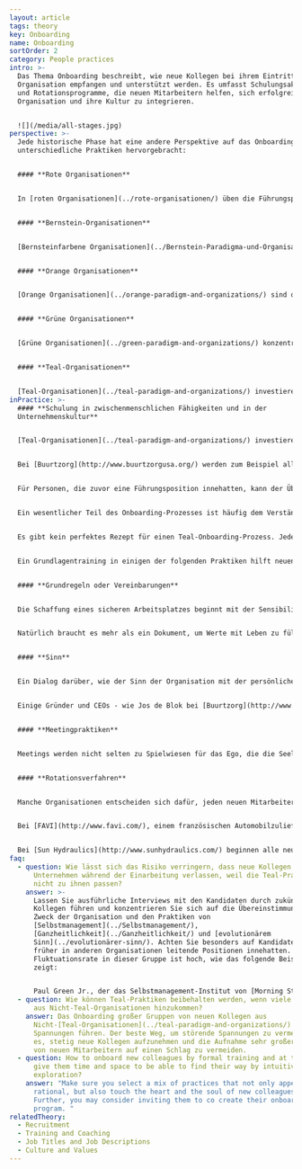 ```yaml
---
layout: article
tags: theory
key: Onboarding
name: Onboarding
sortOrder: 2
category: People practices
intro: >-
  Das Thema Onboarding beschreibt, wie neue Kollegen bei ihrem Eintritt in eine
  Organisation empfangen und unterstützt werden. Es umfasst Schulungsaktivitäten
  und Rotationsprogramme, die neuen Mitarbeitern helfen, sich erfolgreich in die
  Organisation und ihre Kultur zu integrieren.


  ![](/media/all-stages.jpg)
perspective: >-
  Jede historische Phase hat eine andere Perspektive auf das Onboarding und sehr
  unterschiedliche Praktiken hervorgebracht:


  #### **Rote Organisationen**


  In [roten Organisationen](../rote-organisationen/) üben die Führungspersonen ständig ihre Macht aus, um die Kontrolle zu behalten. Sie umgeben sich oft mit Familienmitgliedern und vertrauenswürdigen Beratern und erkaufen sich deren Loyalität, indem sie die Einnahmen teilen. Der Onboarding-Prozess beinhaltet in der Regel ein Ritual der Loyalität gegenüber der Führungsperson. Mythische Geschichten über die Macht der Führungskraft machen die Runde und sind Teil des Onboarding-Prozesses.


  #### **Bernstein-Organisationen**


  [Bernsteinfarbene Organisationen](../Bernstein-Paradigma-und-Organisationen/) legen Wert auf Ordnung und Vorhersehbarkeit. Jeder hat seinen Platz in einer Hierarchie, die klar definierte Rollen und Verantwortlichkeiten hat. Beim Onboarding geht es darum, die Anforderungen der Rolle und die damit verbundenen Erwartungen zu erlernen. Das bedeutet oft, dass persönliche Bedürfnisse und Gefühle zugunsten der Organisation zurückgestellt werden müssen. Von den Mitarbeitern wird erwartet, dass sie die Regeln befolgen und in ihrer "Box" bleiben.


  #### **Orange Organisationen**


  [Orange Organisationen](../orange-paradigm-and-organizations/) sind durch Wettbewerb und Leistungsstreben gekennzeichnet. Innovation ist der Schlüssel, um an der Spitze zu bleiben. Der Onboarding-Prozess ist oft funktional. Die Mitarbeiter erhalten vielleicht ein paar Broschüren über die Geschichte, das Leitbild und die Werte des Unternehmens, oder es findet eine zweistündige Sitzung statt, in der ein leitender Angestellter über diese Themen spricht. Aber meistens sind die ersten Schritte ganz alltäglich: Papiere müssen unterschrieben, ein Schreibtisch und ein Computer gefunden und es muss ein Passwort vergeben werden für den Zugang zum Firmennetzwerk. Sobald die neue Mitarbeiterin bereit ist, muss sie versuchen, etwas Zeit im Terminkalender ihrer Vorgesetzten zu gewinnen, um eine Einweisung in ihre Aufgaben zu erhalten.


  #### **Grüne Organisationen**


  [Grüne Organisationen](../green-paradigm-and-organizations/) konzentrieren sich auf Kultur und Stärkung der Handlungskompetenz, um die Motivation der Mitarbeiter zu fördern. Die Vermittlung des Ansatzes und der Fähigkeiten der dienenden Mitarbeiterführung ist ein wichtiger Aspekt des Onboardings von Führungspersonen. Die Führungskräfte spielen ihrerseits eine wichtige Rolle bei der Aufnahme neuer Mitarbeiter in die Organisation und helfen ihnen, die Kultur zu verstehen. Beim Onboarding geht es oft darum, eine Gemeinschaft aufzubauen und der neuen Familie offen zu begegnen.


  #### **Teal-Organisationen**


  [Teal-Organisationen](../teal-paradigm-and-organizations/) investieren viel Zeit in die Aufnahme und Schulung neuer Kollegen. Dazu gehört oft das Erlernen neuer zwischenmenschlicher Fähigkeiten, das Verständnis dafür, was Selbstmanagement in der Praxis bedeutet, und das Durchlaufen eines Rotationsprogramms. Diese Programme vermitteln allgemeine Fähigkeiten und bieten den neuen Kollegen die Möglichkeit, ein breites Spektrum an Menschen kennenzulernen. Neuankömmlinge werden auch in die Praktiken des [Selbstmanagements](../Selbstmanagement/), der [Ganzheitlichkeit](../Ganzheitlichkeit/) und des [evolutionären Sinns](../evolutionärer-Sinn/) eingeführt. Sie werden eingeladen, ihre Berufung und ihre Talente in Bezug auf den Sinn und die Tätigkeiten der Organisation zu betrachten.
inPractice: >-
  #### **Schulung in zwischenmenschlichen Fähigkeiten und in der
  Unternehmenskultur**


  [Teal-Organisationen](../teal-paradigm-and-organizations/) investieren viel Zeit und Energie in die Einführung neuer Kollegen. Die ersten Tage und Wochen sind entscheidend, um ihnen zu helfen, einen neuen und oft sehr unterschiedlichen Arbeitsplatz zu verstehen. Im Mittelpunkt des Onboarding-Prozesses steht eine Form der Schulung, die den Kollegen hilft, die neue Umgebung, in die sie eingetreten sind, zu verstehen und sich darin zurechtzufinden.


  Bei [Buurtzorg](http://www.buurtzorgusa.org/) werden zum Beispiel alle neuen Teammitglieder in Problemlösungs- und Besprechungspraktiken geschult, damit sie in einem Team ohne eine Chefin arbeiten können. Alle neuen Mitarbeiter bei [Heiligenfeld](http://www.heiligenfeld.com/) durchlaufen sechs Schulungsmodule, die Themen wie " Selbststeuerung" und "Umgang mit Misserfolgen" beinhalten. Alle neuen Mitarbeiter bei [Morning Star](http://www.morningstarco.com/) nehmen an einem Seminar über die Grundlagen des [Selbstmanagements](../Selbstmanagement/) teil.


  Für Personen, die zuvor eine Führungsposition innehatten, kann der Übergang besonders schwierig sein. Sie müssen lernen, wie man Dinge erledigt, ohne auf Anweisung und Kontrolle zurückzugreifen.


  Ein wesentlicher Teil des Onboarding-Prozesses ist häufig dem Verständnis des Konzepts des [evolutionären Sinns](../evolutionärer-sinn/) gewidmet. Neue Mitarbeiter werden ermutigt, ihre persönliche Berufung zum Ausdruck zu bringen, um herauszufinden, inwieweit diese mit dem Zweck der Organisation übereinstimmt, und um zu lernen, wie sie sich gegenseitig unterstützen und fördern können.


  Es gibt kein perfektes Rezept für einen Teal-Onboarding-Prozess. Jede Organisation wählt eine Reihe von Tätigkeiten aus, die darauf abzielen, neue Fähigkeiten zu vermitteln und dabei das Herz und die Seele der neuen Mitarbeiter zu berühren. Eine gute Möglichkeit, einen Onboarding-Prozess zu entwickeln, besteht darin, die Mitarbeiter, insbesondere die neuen, zu bitten, ihr eigenes Onboarding-Programm und ihre eigenen Aktivitäten mitzugestalten.


  Ein Grundlagentraining in einigen der folgenden Praktiken hilft neuen Kollegen, die in einer Teal-Organisation anfangen.


  #### **Grundregeln oder Vereinbarungen**


  Die Schaffung eines sicheren Arbeitsplatzes beginnt mit der Sensibilisierung aller Mitarbeiter für die Worte und Handlungen, die ein sicheres Arbeitsumfeld schaffen oder untergraben. Teal-Organisationen verwenden viel Zeit und Energie auf die Schulung aller Mitarbeiter in einer Reihe von Grundregeln oder Vereinbarungen, die eine gesunde und produktive Zusammenarbeit fördern. Diese Grundregeln sind eine greifbare Anwendung der [Kultur und Werte](../Kultur-und-Werte/) der Organisation. In einigen Organisationen werden sie schließlich in einem Dokument festgehalten.


  Natürlich braucht es mehr als ein Dokument, um Werte mit Leben zu füllen. Viele untersuchte Teal-Organisationen haben sich dafür entschieden, gleich am Anfang zu beginnen: Alle neu eingestellten Mitarbeiter werden im Rahmen der Einarbeitung zu einer Schulung über die Unternehmenswerte und Grundregeln eingeladen, was dazu beiträgt, gemeinsame Bezugspunkte und eine gemeinsame Sprache in der gesamten Organisation zu schaffen. Diese Grundregeln und Werte werden regelmäßig überprüft, um sicherzustellen, dass sie den evolutionären Zweck der Organisation bestmöglich widerspiegeln und ihm dienen.


  #### **Sinn**


  Ein Dialog darüber, wie der Sinn der Organisation mit der persönlichen Berufung der neuen Kollegen übereinstimmt, kann eine großartige gegenseitige Einführung sein. [Teal-Organisationen](../teal-paradigm-and-organizations/) werden als etwas angesehen, das ein eigenes Leben und einen eigenen Sinn für die Richtung hat. Anstatt zu versuchen, die Zukunft vorherzusagen und zu kontrollieren, werden die Mitglieder der Organisation eingeladen, zuzuhören und zu verstehen, was die Organisation werden will. Indem sie den evolutionären Sinn verstehen, können sie erkennen, wie sie dazu beitragen und gleichzeitig ihre eigene persönliche Berufung erfüllen können.


  Einige Gründer und CEOs - wie Jos de Blok bei [Buurtzorg](http://www.buurtzorgusa.org/) und Yvon Chouinard bei [Patagonia](http://eu.patagonia.com/enGB/home) - halten dieses Modul für so wichtig, dass sie sich dazu entscheiden, an jeder Onboarding-Sitzung teilnehmen.


  #### **Meetingpraktiken**


  Meetings werden nicht selten zu Spielwiesen für das Ego, die die Seelen in den Hintergrund drängen. Aus diesem Grund haben fast alle untersuchten [Teal-Organisationen](../teal-paradigm-and-organizations/) spezielle Meeting-Praktiken eingeführt, die den Teilnehmern helfen, ihre Egos im Zaum zu halten und miteinander von der Ganzheit aus zu interagieren. Für neue Mitarbeiter ist es wichtig, über Praktiken wie Momente der Stille und strukturierte Entscheidungsfindung Bescheid zu wissen. So können sie zu produktiven Meetings beitragen.


  #### **Rotationsverfahren**


  Manche Organisationen entscheiden sich dafür, jeden neuen Mitarbeiter in Frontline-Fähigkeiten zu schulen. Ziel ist es, Beziehungen zu anderen Mitarbeitern im gesamten Unternehmen aufzubauen und zu verstehen, wie das Unternehmen funktioniert. Dieses Verständnis ermöglicht es den Mitarbeitern, neue Ideen und Vorschläge effektiver zu entwickeln.


  Bei [FAVI](http://www.favi.com/), einem französischen Automobilzulieferer, wurden alle Ingenieure und Verwaltungsmitarbeiter darin geschult, mindestens eine Maschine in der Werkstatt zu bedienen. Dies fördert die Gemeinschaft und ermöglicht es jedem, in der Werkstatt zu helfen, wenn die Nachfrage hoch ist.


  Bei [Sun Hydraulics](http://www.sunhydraulics.com/) beginnen alle neu eingestellten Mitarbeiter mit einer "Fertigungstour", unabhängig von ihrer zukünftigen Rolle. Dieser Ansatz fördert das Verständnis und das Gemeinschaftsgefühl innerhalb des Unternehmens. Es ist nicht ungewöhnlich, dass Mitarbeiter nach diesem Prozess eine andere Rolle übernehmen als die, für die sie eingestellt wurden.
faq:
  - question: Wie lässt sich das Risiko verringern, dass neue Kollegen das
      Unternehmen während der Einarbeitung verlassen, weil die Teal-Praktiken
      nicht zu ihnen passen?
    answer: >-
      Lassen Sie ausführliche Interviews mit den Kandidaten durch zukünftigen
      Kollegen führen und konzentrieren Sie sich auf die Übereinstimmung mit dem
      Zweck der Organisation und den Praktiken von
      [Selbstmanagement](../Selbstmanagement/),
      [Ganzheitlichkeit](../Ganzheitlichkeit/) und [evolutionärem
      Sinn](../evolutionärer-sinn/). Achten Sie besonders auf Kandidaten, die
      früher in anderen Organisationen leitende Positionen innehatten. Die
      Fluktuationsrate in dieser Gruppe ist hoch, wie das folgende Beispiel
      zeigt:


      Paul Green Jr., der das Selbstmanagement-Institut von [Morning Star](http://www.morningstarco.com/) leitet, schätzt, dass fast 50 Prozent der Personen, die früher in anderen Organisationen leitende Positionen innehatten (VP-Ebene oder höher), die Organisation nach ein oder zwei Jahren verlassen, "weil es ihnen schwerfällt, sich an ein System anzupassen, in dem sie nicht Gott spielen können".
  - question: Wie können Teal-Praktiken beibehalten werden, wenn viele neue Kollegen
      aus Nicht-Teal-Organisationen hinzukommen?
    answer: Das Onboarding großer Gruppen von neuen Kollegen aus
      Nicht-[Teal-Organisationen](../teal-paradigm-and-organizations/) kann zu
      Spannungen führen. Der beste Weg, um störende Spannungen zu vermeiden, ist
      es, stetig neue Kollegen aufzunehmen und die Aufnahme sehr großer Gruppen
      von neuen Mitarbeitern auf einen Schlag zu vermeiden.
  - question: How to onboard new colleagues by formal training and at the same time
      give them time and space to be able to find their way by intuitive
      exploration?
    answer: "Make sure you select a mix of practices that not only appeal to the
      rational, but also touch the heart and the soul of new colleagues.
      Further, you may consider inviting them to co create their onboarding
      program. "
relatedTheory:
  - Recruitment
  - Training and Coaching
  - Job Titles and Job Descriptions
  - Culture and Values
---
```

